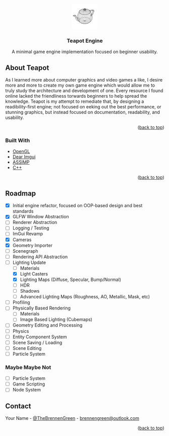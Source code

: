 <div id="top"></div>
<!-- PROJECT LOGO -->
<br />
<div align="center">
  <a href="https://github.com/othneildrew/Best-README-Template">
    <img src="Media/tp.png" alt="Logo" width="80" height="80">
  </a>

  <h3 align="center">Teapot Engine</h3>

  <p align="center">
    A minimal game engine implementation focused on beginner usability.
    <br />
  </p>
</div>



<!-- ABOUT THE PROJECT -->
## About Teapot

As I learned more about computer graphics and video games a like, I desire more and more to create my own game engine which would allow me to truly study the architecture and development of one. Every resource I found online lacked the friendliness torwards beginners to help spread the knowledge. Teapot is my attempt to remediate that, by designing a readibility-first engine; not focused on eeking out the best performance, or stunning graphics, but instead focused on documentation, readability, and usability.

<p align="right">(<a href="#top">back to top</a>)</p>



### Built With

* [OpenGL](https://www.opengl.org//)
* [Dear Imgui](https://github.com/ocornut/imgui)
* [ASSIMP](https://www.assimp.org/)
* [C++](https://www.cplusplus.com/)

<p align="right">(<a href="#top">back to top</a>)</p>

<!-- ROADMAP -->
## Roadmap

- [x] Initial engine refactor, focused on OOP-based design and best standards
- [x] GLFW Window Abstraction
- [ ] Renderer Abstraction
- [ ] Logging / Testing
- [ ] ImGui Revamp
- [x] Cameras
- [x] Geometry Importer
- [ ] Scenegraph
- [ ] Rendering API Abstraction
- [ ] Lighting Update
  - [ ] Materials
  - [x] Light Casters
  - [x] Lighting Maps (Diffuse, Specular, Bump/Normal)
  - [ ] HDR
  - [ ] Shadows
  - [ ] Advanced Lighting Maps (Roughness, AO, Metallic, Mask, etc)
- [ ] Profiling
- [ ] Physically Based Rendering
  - [ ] Materials
  - [ ] Image Based Lighting (Cubemaps)
- [ ] Geometry Editing and Processing
- [ ] Physics
- [ ] Entity Component System
- [ ] Scene Saving / Loading
- [ ] Scene Editing
- [ ] Particle System
  
### Maybe Maybe Not
- [ ] Particle System
- [ ] Game Scripting
- [ ] Node System

<!-- CONTACT -->
## Contact

Your Name - [@TheBrennenGreen](https://twitter.com/your_username) - brennengreen@outlook.com

<p align="right">(<a href="#top">back to top</a>)</p>
